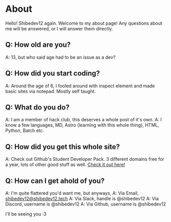 # About
Hello! Shibedev12 again. Welcome to my about page!
Any questions about me will be answered, or I will answer them directly.

Q: How old are you?
--------
A: 13, but who said age had to be an issue as a dev?

Q: How did you start coding?
--------
A: Around the age of 6, I fooled around with inspect element and made basic sites via notepad. Mostly self taught.

Q: What do you do?
--------
A: I am a member of hack club, this deserves a whole post of it's own. 
A: I know a few languages, MD, Astro (learning with this whole thing), HTML, Python, Batch etc.

Q: How did you get this whole site?
--------
A: Check out Github's Student Developer Pack. 3 different domains free for a year, lots of other good stuff as well.
[Check it out here!](https://education.github.com/pack)

Q: How can I get ahold of you?
--------
A: I'm quite flattered you'd want me, but anyways,
A: Via Email, shibedev12@shibedev12.tech
A: Via Slack, handle is @shibedev12
A: Via Discord, username is @shibedev12
A: Via Github, username is @shibedev12

I'll be seeing you :3


